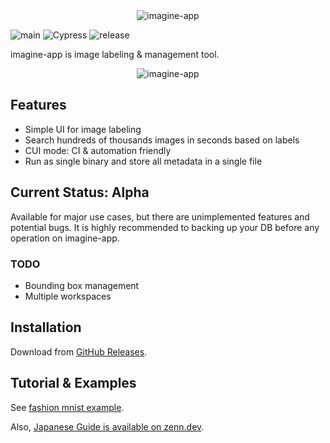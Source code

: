 <div align="center">
<img src="https://raw.githubusercontent.com/wiki/mpppk/imagine/images/logo.png" alt="imagine-app" title="imagine-app">
</div>

![main](https://github.com/mpppk/imagine/workflows/main/badge.svg) ![Cypress](https://github.com/mpppk/imagine/workflows/Cypress/badge.svg) ![release](https://github.com/mpppk/imagine/workflows/release/badge.svg)

imagine-app is image labeling & management tool.

<div align="center">
<img src="https://raw.githubusercontent.com/wiki/mpppk/imagine/images/imagine-app3.gif" alt="imagine-app" title="imagine-app">
</div>

## Features

- Simple UI for image labeling
- Search hundreds of thousands images in seconds based on labels
- CUI mode: CI & automation friendly
- Run as single binary and store all metadata in a single file

## Current Status: Alpha

Available for major use cases, but there are unimplemented features and potential bugs.
It is highly recommended to backing up your DB before any operation on imagine-app.

### TODO

- Bounding box management
- Multiple workspaces

## Installation

Download from [GitHub Releases](https://github.com/mpppk/imagine/releases).

## Tutorial & Examples

See [fashion mnist example](https://github.com/mpppk/imagine-samples/tree/master/fashion_mnist).

Also, [Japanese Guide is available on zenn.dev](https://zenn.dev/niboshi/books/imagine-app-doc).
